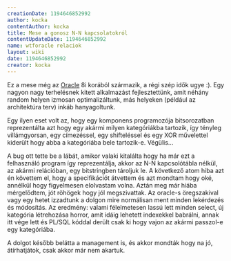 ```yaml
---
creationDate: 1194646852992 
author: kocka 
contentAuthor: kocka 
title: Mese a gonosz N-N kapcsolatokról 
contentUpdateDate: 1194646852992 
name: wtforacle relaciok 
layout: wiki 
date: 1194646852992 
creator: kocka 
---
```

Ez a mese még az [Oracle](Oracle.html) 8i korából származik, a régi szép idők ugye :). Egy nagyon nagy terhelésnek kitett alkalmazást fejlesztettünk, amit néhány random helyen izmosan optimalizáltunk, más helyeken (például az architektúra terv) inkáb hanyagoltunk.

Egy ilyen eset volt az, hogy egy komponens programozója bitsorozatban reprezentálta azt hogy egy akármi milyen kategóriákba tartozik, így tényleg villámgyorsan, egy címezéssel, egy shifteléssel és egy XOR művelettel kiderült hogy abba a kategóriába bele tartozik-e. Végülis...

A bug ott tette be a lábát, amikor valaki kitalálta hogy ha már ezt a felhasználó program így reprezentálja, akkor az N-N kapcsolótábla nélkül, az akármi relációban, egy bitstringben tároljuk le. A következő atom hiba azt én követtem el, hogy a specifikációt átvettem és azt mondtam hogy oké, annélkül hogy figyelmesen elolvastam volna. Aztán meg már hiába mérgelődtem, jót röhögek hogy jól megszivattak.
Az oracle-s öregszakival vagy egy hetet izzadtunk a dolgon mire normálisan ment minden lekérdezés és módosítás. Az eredmény: valami félelmetesen lassú lett minden select, új kategória létrehozása horror, amit idáig lehetett indexekkel babrálni, annak itt vége lett és PL/SQL kóddal derült csak ki hogy vajon az akármi passzol-e egy kategóriába.

A dolgot később belátta a management is, és akkor mondták hogy na jó, átírhatjátok, csak akkor már nem akartuk.
